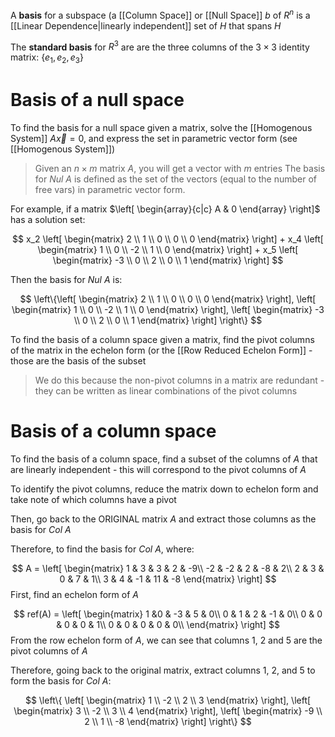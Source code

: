 A **basis** for a subspace (a [[Column Space]] or [[Null Space]] $b$ of $R^n$ is a [[Linear Dependence|linearly independent]] set of $H$ that spans $H$

The **standard basis** for $R^3$ are are the three columns of the $3 \times 3$ identity matrix: $\{e_1, e_2, e_3\}$

# Basis of a null space

To find the basis for a null space given a matrix, solve the [[Homogenous System]] $A\vec{x} = 0$, and express the set in parametric vector form (see [[Homogenous System]])

> Given an $n \times m$ matrix $A$, you will get a vector with $m$ entries
> The basis for $Nul \ A$  is defined as the set of the vectors (equal to the number of free vars) in parametric vector form.

For example, if a matrix  $\left[ \begin{array}{c|c}   A & 0 \end{array} \right]$ has a solution set:

$$
x_2 
\left[ \begin{matrix}
2 \\ 1 \\ 0 \\ 0 \\ 0 
\end{matrix} \right] + 
x_4
\left[ \begin{matrix}
1 \\ 0 \\ -2 \\ 1 \\ 0
\end{matrix} \right] + 
x_5
\left[ \begin{matrix}
-3 \\ 0 \\ 2 \\ 0 \\ 1
\end{matrix} \right]
$$

Then the basis for $Nul \ A$  is:

$$
\left\{\left[ \begin{matrix}
2 \\ 1 \\ 0 \\ 0 \\ 0 
\end{matrix} \right], 
\left[ \begin{matrix}
1 \\ 0 \\ -2 \\ 1 \\ 0
\end{matrix} \right], 
\left[ \begin{matrix}
-3 \\ 0 \\ 2 \\ 0 \\ 1
\end{matrix} \right]
\right\}
$$

To find the basis of a column space given a matrix, find the pivot columns of the matrix in the echelon form (or the [[Row Reduced Echelon Form]] - those are the basis of the subset

> We do this because the non-pivot columns in a matrix are redundant - they can be written as linear combinations of the pivot columns

# Basis of a column space

To find the basis of a column space, find a subset of the columns of $A$ that are linearly independent - this will correspond to the pivot columns of $A$

To identify the pivot columns, reduce the matrix down to echelon form and take note of which columns have a pivot

Then, go back to the ORIGINAL matrix $A$ and extract those columns as the basis for $Col \ A$

Therefore, to find the basis for $Col \ A$, where:

$$
A = 
\left[
\begin{matrix}
1 & 3 & 3 & 2 & -9\\
-2 & -2 & 2 & -8 & 2\\
2 & 3 & 0 & 7 & 1\\
3 & 4 & -1 & 11 & -8
\end{matrix}
\right]
$$
First, find an echelon form of $A$

$$
ref(A) = 
\left[
\begin{matrix}
1 &0 & -3 & 5 & 0\\
0 & 1 & 2 & -1 & 0\\
0 & 0 &  0 & 0 & 1\\
0 & 0 &  0 & 0 & 0\\
\end{matrix}
\right]
$$
From the row echelon form of $A$, we can see that columns 1, 2 and 5 are the pivot columns of $A$

Therefore, going back to the original matrix, extract columns 1, 2, and 5 to form the basis for $Col \ A$:

$$
\left\{
\left[
\begin{matrix}
1 \\ -2 \\ 2 \\ 3
\end{matrix}
\right],
\left[
\begin{matrix}
3 \\ -2 \\ 3 \\ 4
\end{matrix}
\right],
\left[
\begin{matrix}
-9 \\ 2 \\ 1 \\ -8
\end{matrix}
\right]
\right\}
$$
